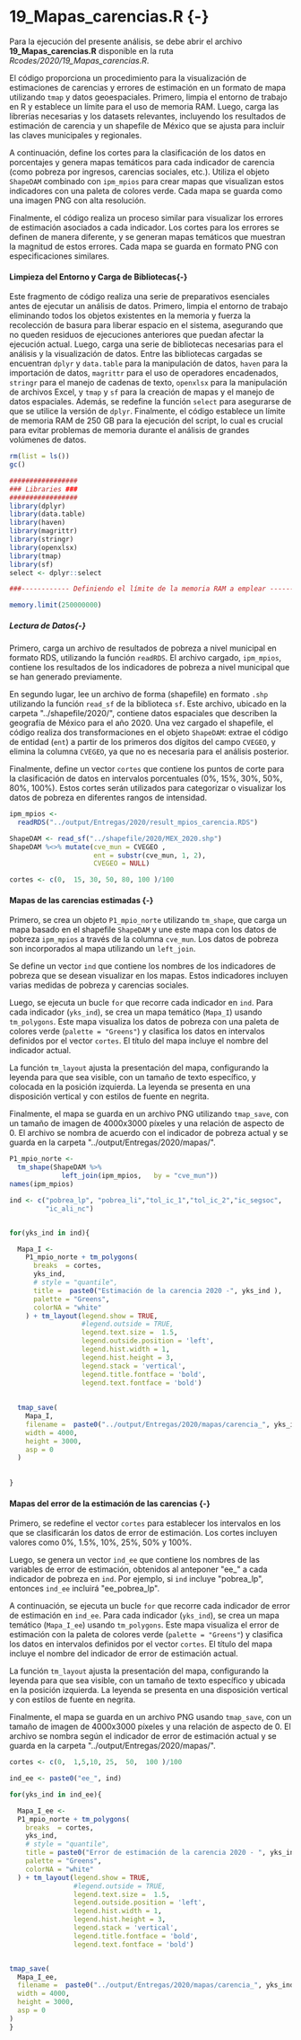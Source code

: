 # 19_Mapas_carencias.R {-}

Para la ejecución del presente análisis, se debe abrir el archivo **19_Mapas_carencias.R** disponible en la ruta *Rcodes/2020/19_Mapas_carencias.R*.

El código proporciona un procedimiento para la visualización de estimaciones de carencias y errores de estimación en un formato de mapa utilizando `tmap` y datos geoespaciales. Primero, limpia el entorno de trabajo en R y establece un límite para el uso de memoria RAM. Luego, carga las librerías necesarias y los datasets relevantes, incluyendo los resultados de estimación de carencia y un shapefile de México que se ajusta para incluir las claves municipales y regionales.

A continuación, define los cortes para la clasificación de los datos en porcentajes y genera mapas temáticos para cada indicador de carencia (como pobreza por ingresos, carencias sociales, etc.). Utiliza el objeto `ShapeDAM` combinado con `ipm_mpios` para crear mapas que visualizan estos indicadores con una paleta de colores verde. Cada mapa se guarda como una imagen PNG con alta resolución.

Finalmente, el código realiza un proceso similar para visualizar los errores de estimación asociados a cada indicador. Los cortes para los errores se definen de manera diferente, y se generan mapas temáticos que muestran la magnitud de estos errores. Cada mapa se guarda en formato PNG con especificaciones similares.

#### Limpieza del Entorno y Carga de Bibliotecas{-}

Este fragmento de código realiza una serie de preparativos esenciales antes de ejecutar un análisis de datos. Primero, limpia el entorno de trabajo eliminando todos los objetos existentes en la memoria y fuerza la recolección de basura para liberar espacio en el sistema, asegurando que no queden residuos de ejecuciones anteriores que puedan afectar la ejecución actual. Luego, carga una serie de bibliotecas necesarias para el análisis y la visualización de datos. Entre las bibliotecas cargadas se encuentran `dplyr` y `data.table` para la manipulación de datos, `haven` para la importación de datos, `magrittr` para el uso de operadores encadenados, `stringr` para el manejo de cadenas de texto, `openxlsx` para la manipulación de archivos Excel, y `tmap` y `sf` para la creación de mapas y el manejo de datos espaciales. Además, se redefine la función `select` para asegurarse de que se utilice la versión de `dplyr`. Finalmente, el código establece un límite de memoria RAM de 250 GB para la ejecución del script, lo cual es crucial para evitar problemas de memoria durante el análisis de grandes volúmenes de datos.


``` r
rm(list = ls())
gc()

#################
### Libraries ###
#################
library(dplyr)
library(data.table)
library(haven)
library(magrittr)
library(stringr)
library(openxlsx)
library(tmap)
library(sf)
select <- dplyr::select

###------------ Definiendo el límite de la memoria RAM a emplear ------------###

memory.limit(250000000)
```

##### Lectura de Datos{-}

Primero, carga un archivo de resultados de pobreza a nivel municipal en formato RDS, utilizando la función `readRDS`. El archivo cargado, `ipm_mpios`, contiene los resultados de los indicadores de pobreza a nivel municipal que se han generado previamente.

En segundo lugar, lee un archivo de forma (shapefile) en formato `.shp` utilizando la función `read_sf` de la biblioteca `sf`. Este archivo, ubicado en la carpeta "../shapefile/2020/", contiene datos espaciales que describen la geografía de México para el año 2020. Una vez cargado el shapefile, el código realiza dos transformaciones en el objeto `ShapeDAM`: extrae el código de entidad (`ent`) a partir de los primeros dos dígitos del campo `CVEGEO`, y elimina la columna `CVEGEO`, ya que no es necesaria para el análisis posterior.

Finalmente, define un vector `cortes` que contiene los puntos de corte para la clasificación de datos en intervalos porcentuales (0%, 15%, 30%, 50%, 80%, 100%). Estos cortes serán utilizados para categorizar o visualizar los datos de pobreza en diferentes rangos de intensidad.


``` r
ipm_mpios <- 
  readRDS("../output/Entregas/2020/result_mpios_carencia.RDS")   

ShapeDAM <- read_sf("../shapefile/2020/MEX_2020.shp")
ShapeDAM %<>% mutate(cve_mun = CVEGEO ,
                     ent = substr(cve_mun, 1, 2),
                     CVEGEO = NULL) 

cortes <- c(0,  15, 30, 50, 80, 100 )/100
```

#### Mapas de las carencias estimadas {-}

Primero, se crea un objeto `P1_mpio_norte` utilizando `tm_shape`, que carga un mapa basado en el shapefile `ShapeDAM` y une este mapa con los datos de pobreza `ipm_mpios` a través de la columna `cve_mun`. Los datos de pobreza son incorporados al mapa utilizando un `left_join`.

Se define un vector `ind` que contiene los nombres de los indicadores de pobreza que se desean visualizar en los mapas. Estos indicadores incluyen varias medidas de pobreza y carencias sociales.

Luego, se ejecuta un bucle `for` que recorre cada indicador en `ind`. Para cada indicador (`yks_ind`), se crea un mapa temático (`Mapa_I`) usando `tm_polygons`. Este mapa visualiza los datos de pobreza con una paleta de colores verde (`palette = "Greens"`) y clasifica los datos en intervalos definidos por el vector `cortes`. El título del mapa incluye el nombre del indicador actual.

La función `tm_layout` ajusta la presentación del mapa, configurando la leyenda para que sea visible, con un tamaño de texto específico, y colocada en la posición izquierda. La leyenda se presenta en una disposición vertical y con estilos de fuente en negrita.

Finalmente, el mapa se guarda en un archivo PNG utilizando `tmap_save`, con un tamaño de imagen de 4000x3000 píxeles y una relación de aspecto de 0. El archivo se nombra de acuerdo con el indicador de pobreza actual y se guarda en la carpeta "../output/Entregas/2020/mapas/".


``` r
P1_mpio_norte <-
  tm_shape(ShapeDAM %>%
             left_join(ipm_mpios,   by = "cve_mun"))
names(ipm_mpios)

ind <- c("pobrea_lp", "pobrea_li","tol_ic_1","tol_ic_2","ic_segsoc", 
         "ic_ali_nc")


for(yks_ind in ind){

  Mapa_I <-
    P1_mpio_norte + tm_polygons(
      breaks  = cortes,
      yks_ind,
      # style = "quantile",
      title =  paste0("Estimación de la carencia 2020 -", yks_ind ),
      palette = "Greens",
      colorNA = "white"
    ) + tm_layout(legend.show = TRUE,
                  #legend.outside = TRUE,
                  legend.text.size =  1.5, 
                  legend.outside.position = 'left',
                  legend.hist.width = 1,
                  legend.hist.height = 3,
                  legend.stack = 'vertical',
                  legend.title.fontface = 'bold',
                  legend.text.fontface = 'bold') 
  
  
  tmap_save(
    Mapa_I,
    filename =  paste0("../output/Entregas/2020/mapas/carencia_", yks_ind, ".png"),
    width = 4000,
    height = 3000,
    asp = 0
  )
  
    
}
```

#### Mapas del error de la estimación de las carencias {-}

Primero, se redefine el vector `cortes` para establecer los intervalos en los que se clasificarán los datos de error de estimación. Los cortes incluyen valores como 0%, 1.5%, 10%, 25%, 50% y 100%.

Luego, se genera un vector `ind_ee` que contiene los nombres de las variables de error de estimación, obtenidos al anteponer "ee_" a cada indicador de pobreza en `ind`. Por ejemplo, si `ind` incluye "pobrea_lp", entonces `ind_ee` incluirá "ee_pobrea_lp".

A continuación, se ejecuta un bucle `for` que recorre cada indicador de error de estimación en `ind_ee`. Para cada indicador (`yks_ind`), se crea un mapa temático (`Mapa_I_ee`) usando `tm_polygons`. Este mapa visualiza el error de estimación con la paleta de colores verde (`palette = "Greens"`) y clasifica los datos en intervalos definidos por el vector `cortes`. El título del mapa incluye el nombre del indicador de error de estimación actual.

La función `tm_layout` ajusta la presentación del mapa, configurando la leyenda para que sea visible, con un tamaño de texto específico y ubicada en la posición izquierda. La leyenda se presenta en una disposición vertical y con estilos de fuente en negrita.

Finalmente, el mapa se guarda en un archivo PNG usando `tmap_save`, con un tamaño de imagen de 4000x3000 píxeles y una relación de aspecto de 0. El archivo se nombra según el indicador de error de estimación actual y se guarda en la carpeta "../output/Entregas/2020/mapas/".


``` r
cortes <- c(0,  1,5,10, 25,  50,  100 )/100

ind_ee <- paste0("ee_", ind)

for(yks_ind in ind_ee){

  Mapa_I_ee <-
  P1_mpio_norte + tm_polygons(
    breaks  = cortes,
    yks_ind,
    # style = "quantile",
    title = paste0("Error de estimación de la carencia 2020 - ", yks_ind),
    palette = "Greens",
    colorNA = "white"
  ) + tm_layout(legend.show = TRUE,
                #legend.outside = TRUE,
                legend.text.size =  1.5, 
                legend.outside.position = 'left',
                legend.hist.width = 1,
                legend.hist.height = 3,
                legend.stack = 'vertical',
                legend.title.fontface = 'bold',
                legend.text.fontface = 'bold') 


tmap_save(
  Mapa_I_ee,
  filename =  paste0("../output/Entregas/2020/mapas/carencia_", yks_ind, ".png"),
  width = 4000,
  height = 3000,
  asp = 0
)
}
```

